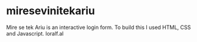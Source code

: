 # miresevinitekariu

Mire se tek Ariu is an interactive login form.
To build this I used HTML, CSS and Javascript.
loralf.al
